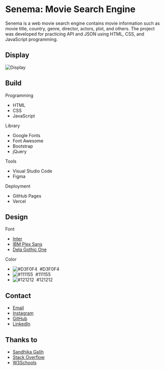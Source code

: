 # Senema: Movie Search Engine
Senema is a web movie search engine contains movie information such as movie title, country, genre, director, actors, plot, and others. The project was developed for practicing API and JSON using HTML, CSS, and JavaScript programming.

## Display
![Display](https://luqmanherifa.site/images/imgsenema.png)

## Build
Programming
  - HTML
  - CSS
  - JavaScript

Library
  - Google Fonts
  - Font Awesome
  - Bootstrap
  - jQuery

Tools
  - Visual Studio Code
  - Figma

Deployment
  - GitHub Pages
  - Vercel

## Design
Font
  - [Inter](https://fonts.google.com/specimen/Inter)
  - [IBM Plex Sans](https://fonts.google.com/specimen/IBM+Plex+Sans)
  - [Dela Gothic One](https://fonts.google.com/specimen/Dela+Gothic+One)

Color
  - ![#D3F0F4](https://placehold.co/20x20/D3F0F4/D3F0F4.png)  #D3F0F4
  - ![#111155](https://placehold.co/20x20/111155/111155.png)  #111155
  - ![#121212](https://placehold.co/20x20/121212/121212.png)  #121212

## Contact
  - [Email](mailto:luqmanherifa@gmail.com)
  - [Instagram](https://www.instagram.com/luqmanherifa)
  - [GitHub](https://github.com/luqmanherifa)
  - [LinkedIn](https://www.linkedin.com/in/luqmanherifa)

## Thanks to
  - [Sandhika Galih](https://github.com/sandhikagalih)
  - [Stack Overflow](https://stackoverflow.com)
  - [W3Schools](https://www.w3schools.com)
